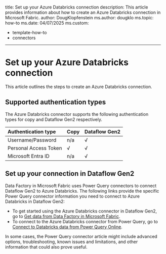 title: Set up your Azure Databricks connection
description: This article provides information about how to create an Azure Databricks connection in Microsoft Fabric.
author: DougKlopfenstein
ms.author: dougklo
ms.topic: how-to
ms.date: 04/07/2025
ms.custom:
  - template-how-to
  - connectors
---

# Set up your Azure Databricks connection

This article outlines the steps to create an Azure Databricks connection.

## Supported authentication types

The Azure Databricks connector supports the following authentication types for copy and Dataflow Gen2 respectively.  

|Authentication type |Copy |Dataflow Gen2 |
|:---|:---|:---|
|Username/Password| n/a | √ |
|Personal Access Token| √ | √ |
|Microsoft Entra ID| n/a | √ |

## Set up your connection in Dataflow Gen2

Data Factory in Microsoft Fabric uses Power Query connectors to connect Dataflow Gen2 to Azure Databricks. The following links provide the specific Power Query connector information you need to connect to Azure Databricks in Dataflow Gen2:

- To get started using the Azure Databricks connector in Dataflow Gen2, go to [Get data from Data Factory in Microsoft Fabric](/power-query/where-to-get-data#get-data-from-data-factory-in-microsoft-fabric-preview).
- To connect to the Azure Databricks connector from Power Query, go to [Connect to Databricks data from Power Query Online](/power-query/connectors/databricks-azure#connect-to-databricks-data-from-power-query-online).

In some cases, the Power Query connector article might include advanced options, troubleshooting, known issues and limitations, and other information that could also prove useful.
